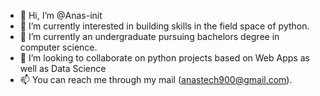 - 👋 Hi, I’m @Anas-init
- 👀 I’m currently interested in building skills in the field space of python.
- 🌱 I’m currently an undergraduate pursuing bachelors degree in computer science.
- 💞️ I’m looking to collaborate on python projects based on Web Apps as well as Data Science
- 📫 You can reach me through my mail (anastech900@gmail.com).

<!---
Anas-init/Anas-init is a ✨ special ✨ repository because its `README.md` (this file) appears on your GitHub profile.
You can click the Preview link to take a look at your changes.
--->
